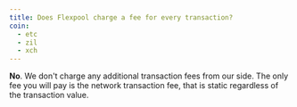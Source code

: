 ```yaml
---
title: Does Flexpool charge a fee for every transaction?
coin:
  - etc
  - zil
  - xch
---
```


**No**. We don't charge any additional transaction fees from our side. The only fee you will pay is the network transaction fee, that is static regardless of the transaction value.
